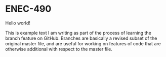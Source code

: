 # ENEC-490

Hello world! 

This is example text I am writing as part of the process of learning the branch feature on GitHub. 
Branches are basically a revised subset of the original master file, and are useful for working on features of code that are otherwise additional with respect to the master file.
